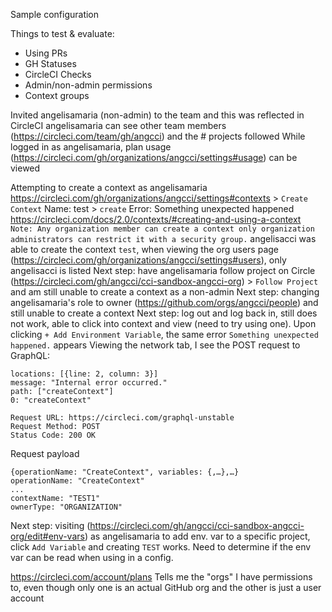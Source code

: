 Sample configuration

Things to test & evaluate:
- Using PRs
- GH Statuses
- CircleCI Checks
- Admin/non-admin permissions
- Context groups

Invited angelisamaria (non-admin) to the team and this was reflected in CircleCI
angelisamaria can see other team members (https://circleci.com/team/gh/angcci) and the # projects followed
While logged in as angelisamaria, plan usage (https://circleci.com/gh/organizations/angcci/settings#usage) can be viewed

Attempting to create a context as angelisamaria
https://circleci.com/gh/organizations/angcci/settings#contexts > `Create Context`
Name: test > `create`
Error: Something unexpected happened
https://circleci.com/docs/2.0/contexts/#creating-and-using-a-context
`Note: Any organization member can create a context only organization administrators can restrict it with a security group.`
angelisacci was able to create the context `test`, when viewing the org users page (https://circleci.com/gh/organizations/angcci/settings#users), only angelisacci is listed
Next step: have angelisamaria follow project on Circle (https://circleci.com/gh/angcci/cci-sandbox-angcci-org) > `Follow Project` and am still unable to create a context as a non-admin
Next step: changing angelisamaria's role to owner (https://github.com/orgs/angcci/people) and still unable to create a context
Next step: log out and log back in, still does not work, able to click into context and view (need to try using one). Upon clicking `+ Add Environment Variable`, the same error `Something unexpected happened.` appears
Viewing the network tab, I see the POST request to GraphQL:
```
locations: [{line: 2, column: 3}]
message: "Internal error occurred."
path: ["createContext"]
0: "createContext"
```
```
Request URL: https://circleci.com/graphql-unstable
Request Method: POST
Status Code: 200 OK
```
Request payload
```
{operationName: "CreateContext", variables: {,…},…}
operationName: "CreateContext"
...
contextName: "TEST1"
ownerType: "ORGANIZATION"
```

Next step: visiting (https://circleci.com/gh/angcci/cci-sandbox-angcci-org/edit#env-vars) as angelisamaria to add env. var to a specific project, click `Add Variable` and creating `TEST` works. Need to determine if the env var can be read when using in a config.


https://circleci.com/account/plans
Tells me the "orgs" I have permissions to, even though only one is an actual GitHub org and the other is just a user account
